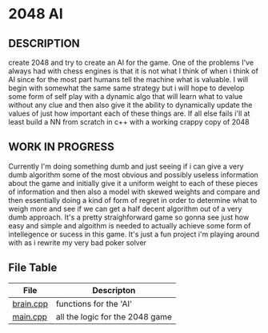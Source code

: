 # 2048 AI

## DESCRIPTION
create 2048 and try to create an AI for the game. 
One of the problems I've always had with chess engines is 
that it is not what I think of when i think of AI since for 
the most part humans tell the machine what is valuable. I will 
begin with somewhat the same same strategy but i will hope to develop 
some form of self play with a dynamic algo that will learn what to value 
without any clue and then also give it the ability to dynamically update the values 
of just how important each of these things are. If all else fails i'll at least 
build a NN from scratch in c++ with a working crappy copy of 2048

## WORK IN PROGRESS
Currently I'm doing something dumb and just seeing if i can give a very dumb algorithm some of the most 
obvious and possibly useless information about the game and initially give it a uniform weight to each 
of these pieces of information and then also a model with skewed weights and compare and then essentially
doing a kind of form of regret in order to determine what to weigh more and see if we can get a half decent 
algorithm out of a very dumb approach. It's a pretty straighforward game so gonna see just how easy and simple
and algoithm is needed to actually achieve some form of intellegence or sucess in this game. It's just a fun
project i'm playing around with as i rewrite my very bad poker solver


## File Table

| File | Descripton |
| --------- | --------------------- |
| [brain.cpp](brain.cpp) | functions for the 'AI' |
| [main.cpp](main.cpp) | all the logic for the 2048 game |


